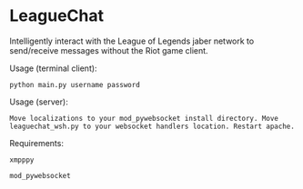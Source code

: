LeagueChat
=============

Intelligently interact with the League of Legends jaber network to send/receive messages without the Riot game client.

Usage (terminal client):

    python main.py username password

Usage (server):

    Move localizations to your mod_pywebsocket install directory. Move leaguechat_wsh.py to your websocket handlers location. Restart apache.

Requirements:

    xmpppy

    mod_pywebsocket
